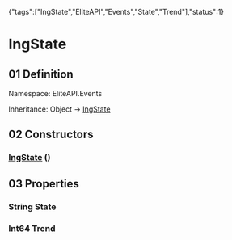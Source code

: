 {"tags":["IngState","EliteAPI","Events","State","Trend"],"status":1}

# IngState

## 01 Definition

Namespace: <span class='code'>EliteAPI.Events</span>

Inheritance: <span class='code'>Object</span> → <span class='code'>[IngState](../../EliteAPI/Events/IngState.html)</span>

## 02 Constructors

### <span class='code'>[IngState](../../EliteAPI/Events/IngState.html)</span> ()

## 03 Properties

### <span class='code'>String</span> State

### <span class='code'>Int64</span> Trend

